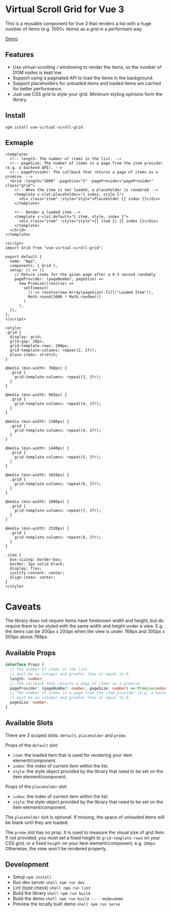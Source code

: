 # Virtual Scroll Grid for Vue 3

This is a reusable component for Vue 3 that renders a list with a huge number of
items (e.g. 1000+ items) as a grid in a performant way.

[Demo][demo]

## Features

- Use virtual-scrolling / windowing to render the items, so the number of DOM
  nodes is kept low.
- Support using a paginated API to load the items in the background.
- Support placeholders for unloaded items and loaded items are cached for better
  performance.
- Just use CSS grid to style your grid. Minimum styling opinions form the
  library.

## Install

```shell
npm istall vue-virtual-scroll-grid
```

## Exmaple

```vue
<template>
  <!-- length: The number of items in the list. -->
  <!-- pageSize: The number of items in a page from the item provider (e.g. a backend API). -->
  <!-- pageProvider: The callback that returns a page of items as a promise. -->
  <Grid :length="1000" :pageSize="2" :pageProvider="pageProvider" class="grid">
    <!-- When the item is not loaded, a placeholder is rendered -->
    <template v-slot:placeholder="{ index, style }">
      <div class="item" :style="style">Placeholder {{ index }}</div>
    </template>

    <!-- Render a loaded item -->
    <template v-slot:default="{ item, style, index }">
      <div class="item" :style="style">{{ item }} {{ index }}</div>
    </template>
  </Grid>
</template>

<script>
import Grid from "vue-virtual-scroll-grid";

export default {
  name: "App",
  components: { Grid },
  setup: () => ({
    // Return items for the given page after a 0-3 second randomly
    pageProvider: (pageNumber, pageSize) =>
      new Promise((resolve) =>
        setTimeout(
          () => resolve(new Array(pageSize).fill("Loaded Item")),
          Math.round(3000 * Math.random())
        )
      ),
  }),
};
</script>

<style>
.grid {
  display: grid;
  grid-gap: 20px;
  grid-template-rows: 200px;
  grid-template-columns: repeat(2, 1fr);
  place-items: stretch;
}

@media (min-width: 768px) {
  .grid {
    grid-template-columns: repeat(3, 1fr);
  }
}

@media (min-width: 992px) {
  .grid {
    grid-template-columns: repeat(4, 1fr);
  }
}

@media (min-width: 1280px) {
  .grid {
    grid-template-columns: repeat(4, 1fr);
  }
}

@media (min-width: 1440px) {
  .grid {
    grid-template-columns: repeat(5, 1fr);
  }
}

@media (min-width: 1650px) {
  .grid {
    grid-template-columns: repeat(6, 1fr);
  }
}

@media (min-width: 1890px) {
  .grid {
    grid-template-columns: repeat(7, 1fr);
  }
}

@media (min-width: 2530px) {
  .grid {
    grid-template-columns: repeat(8, 1fr);
  }
}

.item {
  box-sizing: border-box;
  border: 1px solid black;
  display: flex;
  justify-content: center;
  align-items: center;
}
</style>
```

# Caveats

The library does not require items have foreknown width and height, but do
require them to be styled with the same width and height under a view. E.g. the
items can be 200px x 200px when the view is under 768px and 300px x 500px above
768px.

## Available Props

```ts
interface Props {
  // The number of items in the list,
  // must be an integer and greater than or equal to 0.
  length: number;
  // The callback that returns a page of items as a promise.
  pageProvider: (pageNumber: number, pageSize: number) => Promise<unknown[]>;
  // The number of items in a page from the item provider (e.g. a backend API),
  // must be an integer and greater than or equal to 0.
  pageSize: number;
}
```

## Available Slots

There are 3 scoped slots: `default`, `placeholder` and `probe`.

Props of the `default` slot:

- `item`: the loaded item that is used for rendering your item
  element/component.
- `index`: the index of current item within the list.
- `style`: the style object provided by the library that need to be set on the
  item element/component.

Props of the `placeholder` slot:

- `index`: the index of current item within the list.
- `style`: the style object provided by the library that need to be set on the
  item element/component.

The `placeholder` slot is optional. If missing, the space of unloaded items will
be blank until they are loaded.

The `probe` slot has no prop. It is used to measure the visual size of grid
item. If not provided, you must set a fixed height to `grid-template-rows` on
your CSS grid, or a fixed `height` on your item element/component, e.g. `200px`.
Otherwise, the view won't be rendered properly.

## Development

- Setup `npm install`
- Run dev server `shell npm run dev `
- Lint (type check) `shell npm run lint `
- Build the library `shell npm run build `
- Build the demo `shell npm run build -- --mode=demo `
- Preview the locally built demo `shell npm run serve `

[demo]: https://vue-virtual-scroll-grid.netlify.app/

